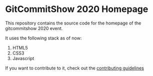 # GitCommitShow 2020 Homepage

This repository contains the source code for the homepage of the gitcommitshow 2020 event.

It uses the following stack as of now:

1. HTML5   
2. CSS3   
3. Javascript   

If you want to contribute to it, check out the [contributing guidelines](docs/CONTRIBUTING.md)
